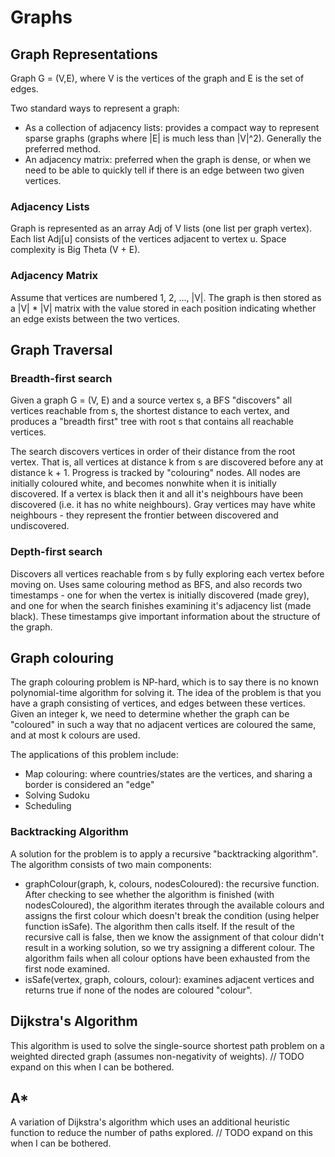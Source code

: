 # Graphs

## Graph Representations
Graph G = (V,E), where V is the vertices of the graph and E is the set of edges.

Two standard ways to represent a graph:
* As a collection of adjacency lists: provides a compact way to represent sparse graphs (graphs where |E| is much less than |V|^2). Generally the preferred method.
* An adjacency matrix: preferred when the graph is dense, or when we need to be able to quickly tell if there is an edge between two given vertices.

### Adjacency Lists
Graph is represented as an array Adj of V lists (one list per graph vertex). Each list Adj[u] consists of the vertices adjacent to vertex u. Space complexity is Big Theta (V + E).

### Adjacency Matrix
Assume that vertices are numbered 1, 2, ..., |V|. The graph is then stored as a |V| * |V| matrix with the value stored in each position indicating whether an edge exists between the two vertices.

## Graph Traversal

### Breadth-first search
Given a graph G = (V, E) and a source vertex s, a BFS "discovers" all vertices reachable from s, the shortest distance to each vertex, and produces a "breadth first" tree with root s that contains all reachable vertices.

The search discovers vertices in order of their distance from the root vertex. That is, all vertices at distance k from s are discovered before any at distance k + 1. Progress is tracked by "colouring" nodes. All nodes are initially coloured white, and becomes nonwhite when it is initially discovered. If a vertex is black then it and all it's neighbours have been discovered (i.e. it has no white neighbours). Gray vertices may have white neighbours - they represent the frontier between discovered and undiscovered.

### Depth-first search
Discovers all vertices reachable from s by fully exploring each vertex before moving on. Uses same colouring method as BFS, and also records two timestamps - one for when the vertex is initially discovered (made grey), and one for when the search finishes examining it's adjacency list (made black). These timestamps give important information about the structure of the graph.

## Graph colouring
The graph colouring problem is NP-hard, which is to say there is no known polynomial-time algorithm for solving it. The idea of the problem is that you have a graph consisting of vertices, and edges between these vertices. Given an integer k, we need to determine whether the graph can be "coloured" in such a way that no adjacent vertices are coloured the same, and at most k colours are used.

The applications of this problem include:
* Map colouring: where countries/states are the vertices, and sharing a border is considered an "edge"
* Solving Sudoku
* Scheduling  

### Backtracking Algorithm
A solution for the problem is to apply a recursive "backtracking algorithm". The algorithm consists of two main components:
* graphColour(graph, k, colours, nodesColoured): the recursive function. After checking to see whether the algorithm is finished (with nodesColoured), the algorithm iterates through the available colours and assigns the first colour which doesn't break the condition (using helper function isSafe). The algorithm then calls itself. If the result of the recursive call is false, then we know the assignment of that colour didn't result in a working solution, so we try assigning a different colour. The algorithm fails when all colour options have been exhausted from the first node examined.
* isSafe(vertex, graph, colours, colour): examines adjacent vertices and returns true if none of the nodes are coloured "colour".

## Dijkstra's Algorithm
This algorithm is used to solve the single-source shortest path problem on a weighted directed graph (assumes non-negativity of weights).
// TODO expand on this when I can be bothered.

## A*
A variation of Dijkstra's algorithm which uses an additional heuristic function to reduce the number of paths explored.
// TODO expand on this when I can be bothered.

